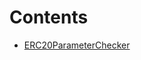 

# Contents
- [ERC20ParameterChecker](ERC20ParameterChecker.sol/contract.ERC20ParameterChecker.md)
